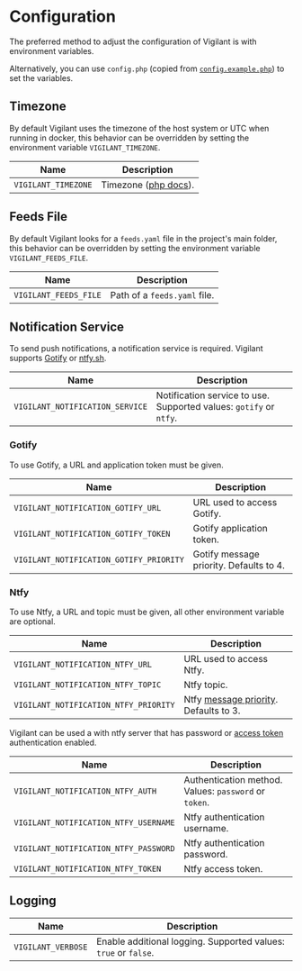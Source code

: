 # Configuration

The preferred method to adjust the configuration of Vigilant is with environment variables.

Alternatively, you can use `config.php` (copied from [`config.example.php`](https://github.com/VerifiedJoseph/vigilant/blob/main/config.example.php)) to set the variables.

## Timezone

By default Vigilant uses the timezone of the host system or UTC when running in docker, this behavior can be overridden by setting the environment variable `VIGILANT_TIMEZONE`.

| Name                | Description                                                         |
| ------------------- | ------------------------------------------------------------------- |
| `VIGILANT_TIMEZONE` | Timezone ([php docs](https://www.php.net/manual/en/timezones.php)). |

## Feeds File

By default Vigilant looks for a `feeds.yaml` file in the project's main folder, this behavior can be overridden by setting the environment variable `VIGILANT_FEEDS_FILE`.

| Name                  | Description                  |
| --------------------- | ---------------------------- |
| `VIGILANT_FEEDS_FILE` | Path of a `feeds.yaml` file. |

## Notification Service

To send push notifications, a notification service is required. Vigilant supports [Gotify](https://gotify.net) or [ntfy.sh](https://ntfy.sh).

| Name                            | Description                                                        |
| ------------------------------- | ------------------------------------------------------------------ |
| `VIGILANT_NOTIFICATION_SERVICE` | Notification service to use. Supported values: `gotify` or `ntfy`. |

### Gotify

To use Gotify, a URL and application token must be given.

| Name                                    | Description                             |
| --------------------------------------- | --------------------------------------- |
| `VIGILANT_NOTIFICATION_GOTIFY_URL`      | URL used to access Gotify.              |
| `VIGILANT_NOTIFICATION_GOTIFY_TOKEN`    | Gotify application token.               |
| `VIGILANT_NOTIFICATION_GOTIFY_PRIORITY` | Gotify message priority. Defaults to 4. |

### Ntfy

To use Ntfy, a URL and topic must be given, all other environment variable are optional.

| Name                                  | Description                                                                             |
| ------------------------------------- | --------------------------------------------------------------------------------------- |
| `VIGILANT_NOTIFICATION_NTFY_URL`      | URL used to access Ntfy.                                                                |
| `VIGILANT_NOTIFICATION_NTFY_TOPIC`    | Ntfy topic.                                                                             |
| `VIGILANT_NOTIFICATION_NTFY_PRIORITY` | Ntfy [message priority](https://docs.ntfy.sh/publish/#message-priority). Defaults to 3. |

Vigilant can be used a with ntfy server that has password or [access token](https://docs.ntfy.sh/config/#access-tokens) authentication enabled.

| Name                                  | Description                                           |
| ------------------------------------- | ----------------------------------------------------- |
| `VIGILANT_NOTIFICATION_NTFY_AUTH`     | Authentication method. Values: `password` or `token`. |
| `VIGILANT_NOTIFICATION_NTFY_USERNAME` | Ntfy authentication username.                         |
| `VIGILANT_NOTIFICATION_NTFY_PASSWORD` | Ntfy authentication password.                         |
| `VIGILANT_NOTIFICATION_NTFY_TOKEN`    | Ntfy access token.                                    |

## Logging

| Name               | Description                                                     |
| ------------------ | --------------------------------------------------------------- |
| `VIGILANT_VERBOSE` | Enable additional logging. Supported values: `true` or `false`. |